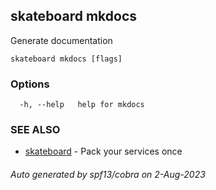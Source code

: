 ## skateboard mkdocs

Generate documentation

```
skateboard mkdocs [flags]
```

### Options

```
  -h, --help   help for mkdocs
```

### SEE ALSO

* [skateboard](skateboard.md)	 - Pack your services once

###### Auto generated by spf13/cobra on 2-Aug-2023
